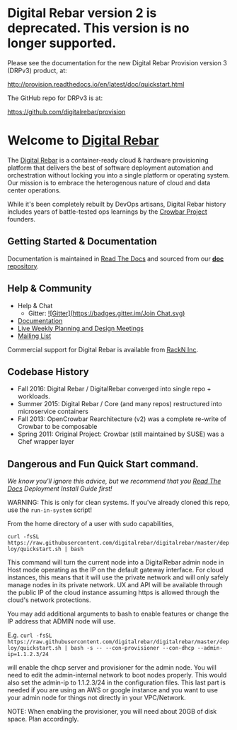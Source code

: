 

# Digital Rebar version 2 is deprecated.  This version is no longer supported.

Please see the documentation for the new Digital Rebar Provision version 3 (DRPv3) product, at: 

  http://provision.readthedocs.io/en/latest/doc/quickstart.html

The GitHub repo for DRPv3 is at:

  https://github.com/digitalrebar/provision



# Welcome to [Digital Rebar](http://rebar.digital)

The [Digital Rebar](http://rebar.digital) is a container-ready cloud & hardware provisioning platform that delivers the best of software deployment automation and orchestration without locking you into a single platform or operating system.  Our mission is to embrace the heterogenous nature of cloud and data center operations.

While it's been completely rebuilt by DevOps artisans, Digital Rebar history includes years of battle-tested ops learnings by the [Crowbar Project](http://github.com/crowbar) founders.

## Getting Started & Documentation

Documentation is maintained in [Read The Docs](http://digital-rebar.readthedocs.io/en/latest/) and sourced from our [**doc** repository](https://github.com/digitalrebar/doc).

## Help & Community

* Help & Chat
  * Gitter: [![Gitter](https://badges.gitter.im/Join Chat.svg)](https://gitter.im/digitalrebar/core?utm_source=badge&utm_medium=badge&utm_campaign=pr-badge&utm_content=badge)
* [Documentation](http://digital-rebar.readthedocs.io/en/latest/) 
* [Live Weekly Planning and Design Meetings](http://bit.ly/digitalrebarcalendar)
* [Mailing List](http://bit.ly/digitalrebarlist)

Commercial support for Digital Rebar is available from [RackN Inc](http://rackn.com).

## Codebase History

* Fall 2016: Digital Rebar / DigitalRebar converged into single repo + workloads.
* Summer 2015: Digital Rebar / Core (and many repos) restructured into microservice containers
* Fall 2013: OpenCrowbar Rearchitecture (v2) was a complete re-write of Crowbar to be composable
* Spring 2011: Original Project: Crowbar (still maintained by SUSE) was a Chef wrapper layer

## Dangerous and Fun Quick Start command.

_We know you'll ignore this advice, but we recommend that you [Read The Docs](http://digital-rebar.readthedocs.io/en/latest/) Deployment Install Guide first!_

WARNING: This is only for clean systems.  If you've already cloned this repo, use the ``run-in-system`` script!

From the home directory of a user with sudo capabilities,

``curl -fsSL https://raw.githubusercontent.com/digitalrebar/digitalrebar/master/deploy/quickstart.sh | bash``

This command will turn the current node into a DigitalRebar admin node in Host mode operating as the IP on 
the default gateway interface.  For cloud instances, this means that it will use the private network and will
only safely manage nodes in its private network.  UX and API will be available through the public IP of the 
cloud instance assuming https is allowed through the cloud's network protections. 

You may add additional arguments to bash to enable features or change the IP address that ADMIN node will use.

E.g.  ``curl -fsSL https://raw.githubusercontent.com/digitalrebar/digitalrebar/master/deploy/quickstart.sh | bash -s -- --con-provisioner --con-dhcp --admin-ip=1.1.2.3/24``

will enable the dhcp server and provisioner for the admin node.  You will need to edit the admin-internal network to
boot nodes properly.  This would also set the admin-ip to 1.1.2.3/24 in the configuration files.  This last part
is needed if you are using an AWS or google instance and you want to use your admin node for things not directly
in your VPC/Network.

NOTE: When enabling the provisioner, you will need about 20GB of disk space.  Plan accordingly.
